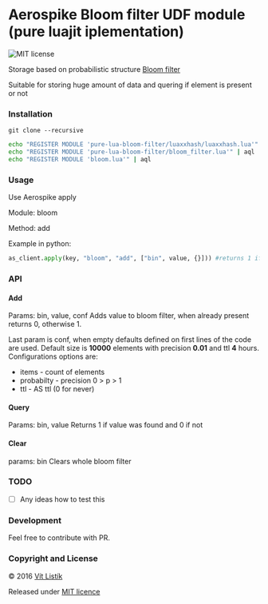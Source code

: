 # Aerospike Bloom filter UDF module (pure luajit iplementation)

![MIT license](https://img.shields.io/badge/license-MIT-blue.svg)

Storage based on probabilistic structure [Bloom filter](https://en.wikipedia.org/wiki/Bloom_filter)

Suitable for storing huge amount of data and quering if element is present or not

### Installation

`git clone --recursive`

```bash
echo "REGISTER MODULE 'pure-lua-bloom-filter/luaxxhash/luaxxhash.lua'" | aql
echo "REGISTER MODULE 'pure-lua-bloom-filter/bloom_filter.lua'" | aql
echo "REGISTER MODULE 'bloom.lua'" | aql
```

### Usage

Use Aerospike apply

Module: bloom

Method: add

Example in python:
```python
as_client.apply(key, "bloom", "add", ["bin", value, {}])) #returns 1 if not found else 0
```
### API

#### Add
Params: bin, value, conf
Adds value to bloom filter, when already present returns 0, otherwise 1.

Last param is conf, when empty defaults defined on first lines of the code are used.
Default size is **10000** elements with precision **0.01** and ttl **4** hours.
Configurations options are:
- items - count of elements
- probabilty - precision 0 > p > 1
- ttl - AS ttl (0 for never) 

#### Query
Params: bin, value
Returns 1 if value was found and 0 if not

#### Clear
params: bin
Clears whole bloom filter

### TODO

- [ ] Any ideas how to test this

### Development

Feel free to contribute with PR.

### Copyright and License

&copy; 2016 [Vít Listík](http://tivvit.cz)

Released under [MIT licence](https://github.com/tivvit/aerospike-pure-lua-bloom-filter/blob/master/LICENSE)
